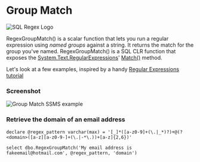 # Group Match

![SQL Regex Logo](/images/sql-regex-logo.png)

RegexGroupMatch() is a scalar function that lets you run a regular expression using *named groups* against a string. It returns the match for the group you've named. RegexGroupMatch() is a SQL CLR function that exposes the [System.Text.RegularExpressions](https://msdn.microsoft.com/en-us/library/system.text.regularexpressions(v=vs.110).aspx)' [Match()](https://msdn.microsoft.com/en-us/library/b9712a7w(v=vs.110).aspx) method.

Let's look at a few examples, inspired by a handy [Regular Expressions tutorial](http://www.regular-expressions.info/examples.html)


### Screenshot

![Group Match SSMS example](/images/groupmatch-1.png)

### Retrieve the domain of an email address

```
declare @regex_pattern varchar(max) = '[_]*([a-z0-9]+(\.|_*)?)+@(?<domain>([a-z][a-z0-9-]+(\.|-*\.))+[a-z]{2,6})'

select dbo.RegexGroupMatch('My email address is fakeemail@hotmail.com', @regex_pattern, 'domain')
```